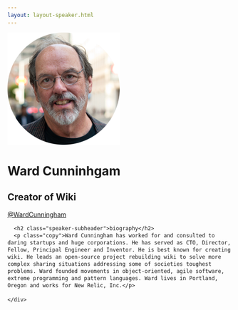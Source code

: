 ```yaml
---
layout: layout-speaker.html
---
```


<div class="container section featured-speaker">
  <div class="row">
    <div class="col-xs-12 col-sm-2 img-container">
      <img class="speaker-page-img" src="../img/speakers/Ward-Cunningham-ON.png" />
    </div>
    <div class="col-xs-12 col-sm-10 copy-container">
      <h1 class="speaker-header">Ward Cunninhgam</h1>
      <h2 class="speaker-subtitle">Creator of Wiki</h2>
      <p class="copy"><a class="speaker-handle" href="https://twitter.com/WardCunningham" target="_blank">@WardCunningham</a></p>


      <h2 class="speaker-subheader">biography</h2>
      <p class="copy">Ward Cunningham has worked for and consulted to daring startups and huge corporations. He has served as CTO, Director, Fellow, Principal Engineer and Inventor. He is best known for creating wiki. He leads an open-source project rebuilding wiki to solve more complex sharing situations addressing some of societies toughest problems. Ward founded movements in object-oriented, agile software, extreme programming and pattern languages. Ward lives in Portland, Oregon and works for New Relic, Inc.</p>

    </div>
  </div>
</div>